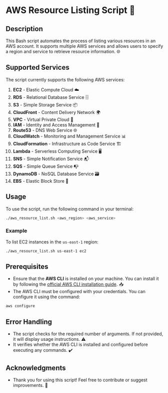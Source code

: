 # AWS Resource Listing Script 🚀

## Description
This Bash script automates the process of listing various resources in an AWS account. It supports multiple AWS services and allows users to specify a region and service to retrieve resource information. 🌐

## Supported Services
The script currently supports the following AWS services:
1. **EC2** - Elastic Compute Cloud ☁️
2. **RDS** - Relational Database Service 🗄️
3. **S3** - Simple Storage Service 📦
4. **CloudFront** - Content Delivery Network 🌍
5. **VPC** - Virtual Private Cloud 🏢
6. **IAM** - Identity and Access Management 🔑
7. **Route53** - DNS Web Service 🌐
8. **CloudWatch** - Monitoring and Management Service 📊
9. **CloudFormation** - Infrastructure as Code Service 🏗️
10. **Lambda** - Serverless Computing Service 🖥️
11. **SNS** - Simple Notification Service 📬
12. **SQS** - Simple Queue Service 📭
13. **DynamoDB** - NoSQL Database Service 🗃️
14. **EBS** - Elastic Block Store 📁

## Usage
To use the script, run the following command in your terminal:

```bash
./aws_resource_list.sh <aws_region> <aws_service>
```

### Example
To list EC2 instances in the `us-east-1` region:

```bash
./aws_resource_list.sh us-east-1 ec2
```

## Prerequisites
- Ensure that the **AWS CLI** is installed on your machine. You can install it by following the [official AWS CLI installation guide](https://docs.aws.amazon.com/cli/latest/userguide/install-cliv2.html). 📥
- The AWS CLI must be configured with your credentials. You can configure it using the command:

```bash
aws configure
```

## Error Handling
- The script checks for the required number of arguments. If not provided, it will display usage instructions. ⚠️
- It verifies whether the AWS CLI is installed and configured before executing any commands. ✔️

## Acknowledgments
- Thank you for using this script! Feel free to contribute or suggest improvements. 🙌

